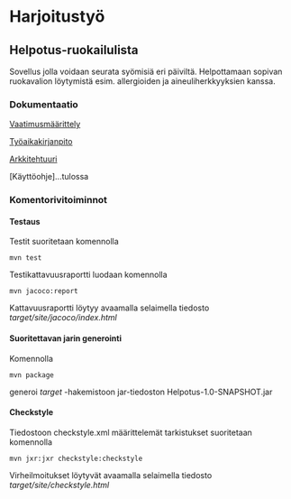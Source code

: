 # Harjoitustyö


## Helpotus-ruokailulista

Sovellus jolla voidaan seurata syömisiä eri päiviltä. Helpottamaan sopivan ruokavalion löytymistä esim. allergioiden ja aineuliherkkyyksien kanssa. 


### Dokumentaatio

[Vaatimusmäärittely](https://github.com/KilpiV/ot-harjoitustyo/blob/master/Harjoitustyo/Vaatimusm%C3%A4%C3%A4rittely_Helpotus.md)

[Työaikakirjanpito](https://github.com/KilpiV/ot-harjoitustyo/blob/master/Harjoitustyo/Ty%C3%B6aikakirjanpito.md)

[Arkkitehtuuri](https://github.com/KilpiV/ot-harjoitustyo/blob/master/Harjoitustyo/Dokumentaatio/arkkitehtuuri.md)

[Käyttöohje]...tulossa

### Komentorivitoiminnot

#### Testaus

Testit suoritetaan komennolla

```
mvn test
```

Testikattavuusraportti luodaan komennolla

```
mvn jacoco:report
```
Kattavuusraportti löytyy avaamalla selaimella tiedosto *target/site/jacoco/index.html*


#### Suoritettavan jarin generointi

Komennolla

```
mvn package
```
generoi *target* -hakemistoon jar-tiedoston Helpotus-1.0-SNAPSHOT.jar


#### Checkstyle

Tiedostoon checkstyle.xml määrittelemät tarkistukset suoritetaan komennolla

```
mvn jxr:jxr checkstyle:checkstyle
```

Virheilmoitukset löytyvät avaamalla selaimella tiedosto *target/site/checkstyle.html*

